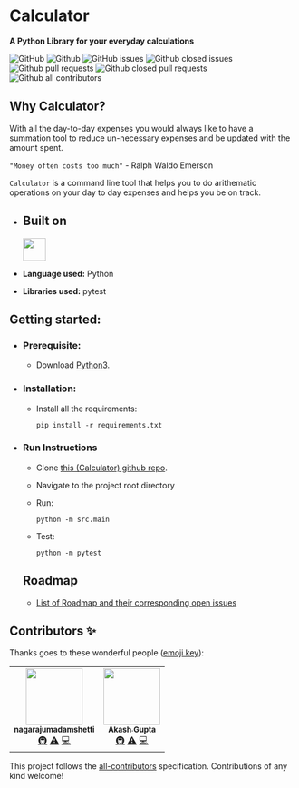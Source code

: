 # Calculator  
**A Python Library for your everyday calculations** 


![GitHub](https://img.shields.io/github/license/agupta15k/ncsu_se_fall22_22?color=green&label=license&logo=MIT)
![Github](https://img.shields.io/badge/language-python-red.svg)
![GitHub issues](https://img.shields.io/github/issues-raw/agupta15k/ncsu_se_fall22_22)
![Github closed issues](https://img.shields.io/github/issues-closed-raw/agupta15k/ncsu_se_fall22_22)
![Github pull requests](https://img.shields.io/github/issues-pr/agupta15k/ncsu_se_fall22_22?color=red)
![Github closed pull requests](https://img.shields.io/github/issues-pr-closed/agupta15k/ncsu_se_fall22_22?color=blue)
![Github all contributors](https://img.shields.io/github/contributors/agupta15k/ncsu_se_fall22_22?color=green)

## Why Calculator?

With all the day-to-day expenses you would always like to have a summation tool to reduce un-necessary expenses and be updated with the amount spent.

`"Money often costs too much"` - Ralph Waldo Emerson

`Calculator` is a command line tool that helps you to do arithematic operations on your day to day expenses and helps you be on track.

- ## Built on

  <img src="https://upload.wikimedia.org/wikipedia/commons/c/c3/Python-logo-notext.svg" width="40" height="40" />

- **Language used:** Python
- **Libraries used:** pytest

## Getting started:

  - ### Prerequisite:
    - Download [Python3](https://www.python.org/downloads/).

  - ### Installation:
    
    - Install all the requirements:

      `pip install -r requirements.txt`

  - ### Run Instructions

    - Clone [this (Calculator) github repo](https://github.com/agupta15k/ncsu_se_fall22_22).

    - Navigate to the project root directory
  
    - Run:

      `python -m src.main`
    
    - Test:

      `python -m pytest`


    ## Roadmap
      - [List of Roadmap and their corresponding open issues](https://github.com/agupta15k/ncsu_se_fall22_22/issues/)

## Contributors ✨

Thanks goes to these wonderful people ([emoji key](https://allcontributors.org/docs/en/emoji-key)):

<!-- ALL-CONTRIBUTORS-LIST:START - Do not remove or modify this section -->
<!-- prettier-ignore-start -->
<!-- markdownlint-disable -->
<table>
  <tr>
    <td align="center"><a href="https://github.com/nagarajumadamshetti"><img src="https://avatars.githubusercontent.com/u/42158715?v=4?s=100" width="100px;" alt=""/><br /><sub><b>nagarajumadamshetti</b></sub></a><br /><a href="#infra-nagarajumadamshetti" title="Infrastructure (Hosting, Build-Tools, etc)">🚇</a> <a href="https://github.com/agupta15k/ncsu_se_fall22_22/commits?author=nagarajumadamshetti" title="Tests">⚠️</a> <a href="https://github.com/agupta15k/ncsu_se_fall22_22/commits?author=nagarajumadamshetti" title="Code">💻</a></td>
    <td align="center"><a href="https://github.com/agupta15k"><img src="https://avatars.githubusercontent.com/u/112216701?v=4?s=100" width="100px;" alt=""/><br /><sub><b>Akash Gupta</b></sub></a><br /><a href="#infra-agupta15k" title="Infrastructure (Hosting, Build-Tools, etc)">🚇</a> <a href="https://github.com/agupta15k/ncsu_se_fall22_22/commits?author=agupta15k" title="Tests">⚠️</a> <a href="https://github.com/agupta15k/ncsu_se_fall22_22/commits?author=agupta15k" title="Code">💻</a></td>
  </tr>
</table>

<!-- markdownlint-restore -->
<!-- prettier-ignore-end -->

<!-- ALL-CONTRIBUTORS-LIST:END -->

This project follows the [all-contributors](https://github.com/all-contributors/all-contributors) specification. Contributions of any kind welcome!

